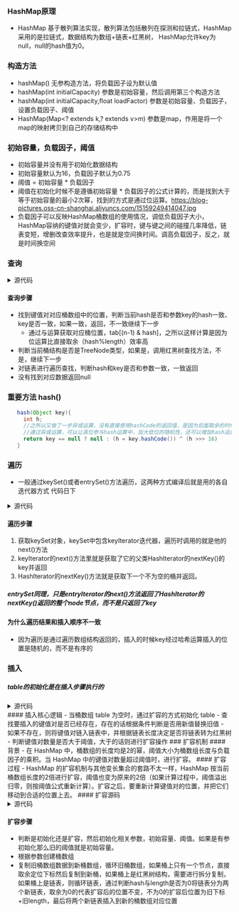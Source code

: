 ### HashMap原理
- HashMap 基于散列算法实现，散列算法包括散列在探测和拉链式，HashMap采用的是拉链式，数据结构为数组+链表+红黑树， HashMap允许key为null，null的hash值为0。

### 构造方法
- hashMap() 无参构造方法，将负载因子设为默认值
- hashMap(int initialCapacity) 参数是初始容量，然后调用第三个构造方法
- hashMap(int initialCapacity,float loadFactor) 参数是初始容量、负载因子，设置负载因子、阈值
- HashMap(Map<? extends k,? extends v>m) 参数是map，作用是将一个map的映射拷贝到自己的存储结构中

### 初始容量，负载因子，阈值
- 初始容量并没有用于初始化数据结构
- 初始容量默认为16，负载因子默认为0.75
- 阈值 = 初始容量 * 负载因子
- 阈值在初始化时候不是遵循初始容量 * 负载因子的公式计算的，而是找到大于等于初始容量的最小2次幂，找到的方式是通过位运算。https://blog-pictures.oss-cn-shanghai.aliyuncs.com/15159249414047.jpg
- 负载因子可以反映HashMap桶数组的使用情况，调低负载因子大小，HashMap容纳的键值对就会变少，扩容时，键与键之间的碰撞几率降低，链表变短，增删改查效率提升，也是就是空间换时间。调高负载因子，反之，就是时间换空间

### 查询
<details>
<summary>源代码</summary>
 
  ```Java
    public V get(Object key) {
    Node<K,V> e;
    return (e = getNode(hash(key), key)) == null ? null : e.value;
}

final Node<K,V> getNode(int hash, Object key) {
    Node<K,V>[] tab; Node<K,V> first, e; int n; K k;
    // 1. 定位键值对所在桶的位置
    if ((tab = table) != null && (n = tab.length) > 0 &&
        (first = tab[(n - 1) & hash]) != null) {
        if (first.hash == hash && // always check first node
            ((k = first.key) == key || (key != null && key.equals(k))))
            return first;
        if ((e = first.next) != null) {
            // 2. 如果 first 是 TreeNode 类型，则调用黑红树查找方法
            if (first instanceof TreeNode)
                return ((TreeNode<K,V>)first).getTreeNode(hash, key);
                
            // 2. 对链表进行查找
            do {
                if (e.hash == hash &&
                    ((k = e.key) == key || (key != null && key.equals(k))))
                    return e;
            } while ((e = e.next) != null);
        }
    }
    return null;
}
 ```
 </details>

 #### 查询步骤
- 找到键值对对应桶数组中的位置，判断当前hash是否和参数key的hash一致、key是否一致，如果一致，返回，不一致继续下一步
   - 通过与运算获取对应桶位置，tab[(n-1) & hash]，之所以这样计算是因为位运算比直接取余（hash%length）效率高
- 判断当前桶结构是否是TreeNode类型，如果是，调用红黑树查找方法，不是，继续下一步
- 对链表进行遍历查找，判断hash和key是否和参数一致，一致返回
- 没有找到对应数据返回null

### 重要方法 hash()
```Java
   hash(Object key){
     int h;
     //之所以又做了一步异或运算，没有直接使用hashCode的返回值，是因为后面取余的时候是和length取余，length一般不会太大，会导致取余的时候基本用的是低位运算，高位不参与运算，
     //通过异或运算，可以让高位参与hash运算中，加大低位的随机性，还可以增加hash运算的复杂度。之所以是右移16位，是因为hashCode()生成的hash值是int类型，32位，前16位是高位，后16位是低位
     return key == null ? null : (h = key.hashCode()) ^ (h >>> 16)
   }
```
### 遍历
- 一般通过keySet()或者entrySet()方法遍历，这两种方式编译后就是用的各自迭代器方式
代码日下

<details>
<summary>源代码</summary>

```java
//keySet()遍历
  Set keys = map.keySet();
  for(String key : keys){
    dosomething~
  }
  //迭代器遍历
  Set keys = map.keySet();
  Iterator it = keys.iterator();
  while(it.hasnext()){
   Object key = it.next();
  }
  public Set<K> keySet() {
    Set<K> ks = keySet;
    if (ks == null) {
        ks = new KeySet();
        keySet = ks;
    }
    return ks;
}

/**
 * 键集合
 */
final class KeySet extends AbstractSet<K> {
    public final int size()                 { return size; }
    public final void clear()               { HashMap.this.clear(); }
    public final Iterator<K> iterator()     { return new KeyIterator(); }
    public final boolean contains(Object o) { return containsKey(o); }
    public final boolean remove(Object key) {
        return removeNode(hash(key), key, null, false, true) != null;
    }
    // 省略部分代码
}

/**
 * 键迭代器
 */
final class KeyIterator extends HashIterator 
    implements Iterator<K> {
    public final K next() { return nextNode().key; }
}

abstract class HashIterator {
    Node<K,V> next;        // next entry to return
    Node<K,V> current;     // current entry
    int expectedModCount;  // for fast-fail
    int index;             // current slot

    HashIterator() {
        expectedModCount = modCount;
        Node<K,V>[] t = table;
        current = next = null;
        index = 0;
        if (t != null && size > 0) { // advance to first entry 
            // 寻找第一个包含链表节点引用的桶
            do {} while (index < t.length && (next = t[index++]) == null);
        }
    }

    public final boolean hasNext() {
        return next != null;
    }

    final Node<K,V> nextNode() {
        Node<K,V>[] t;
        Node<K,V> e = next;
        if (modCount != expectedModCount)
            throw new ConcurrentModificationException();
        if (e == null)
            throw new NoSuchElementException();
        if ((next = (current = e).next) == null && (t = table) != null) {
            // 寻找下一个包含链表节点引用的桶
            do {} while (index < t.length && (next = t[index++]) == null);
        }
        return e;
    }
    //省略部分代码
}
```
</details>

#### 遍历步骤
1. 获取keySet对象，keySet中包含keyIterator迭代器，遍历时调用的就是他的next()方法
2. keyIterator的next()方法里就是获取了它的父类HashIterator的nextKey()的key并返回
3. HashIterator的nextKey()方法就是获取下一个不为空的桶并返回。

##### entrySet同理，只是entryIterator的next()方法返回了HashIterator的nextKey()返回的整个node节点，而不是只返回了key

#### 为什么遍历结果和插入顺序不一致
- 因为遍历是通过遍历数组结构返回的，插入的时候key经过哈希运算插入的位置是随机的，而不是有序的

### 插入
##### table的初始化是在插入步骤执行的
<details>
<summary>源代码</summary>

```java
public V put(K key, V value) {
    return putVal(hash(key), key, value, false, true);
}

final V putVal(int hash, K key, V value, boolean onlyIfAbsent,
               boolean evict) {
    Node<K,V>[] tab; Node<K,V> p; int n, i;
    // 初始化桶数组 table，table 被延迟到插入新数据时再进行初始化
    if ((tab = table) == null || (n = tab.length) == 0)
        n = (tab = resize()).length;
    // 如果桶中不包含键值对节点引用，则将新键值对节点的引用存入桶中即可
    if ((p = tab[i = (n - 1) & hash]) == null)
        tab[i] = newNode(hash, key, value, null);
    else {
        Node<K,V> e; K k;
        // 如果键的值以及节点 hash 等于链表中的第一个键值对节点时，则将 e 指向该键值对
        if (p.hash == hash &&
            ((k = p.key) == key || (key != null && key.equals(k))))
            e = p;
            
        // 如果桶中的引用类型为 TreeNode，则调用红黑树的插入方法
        else if (p instanceof TreeNode)  
            e = ((TreeNode<K,V>)p).putTreeVal(this, tab, hash, key, value);
        else {
            // 对链表进行遍历，并统计链表长度
            for (int binCount = 0; ; ++binCount) {
                // 链表中不包含要插入的键值对节点时，则将该节点接在链表的最后
                if ((e = p.next) == null) {
                    p.next = newNode(hash, key, value, null);
                    // 如果链表长度大于或等于树化阈值，则进行树化操作
                    if (binCount >= TREEIFY_THRESHOLD - 1) // -1 for 1st
                        treeifyBin(tab, hash);
                    break;
                }
                
                // 条件为 true，表示当前链表包含要插入的键值对，终止遍历
                if (e.hash == hash &&
                    ((k = e.key) == key || (key != null && key.equals(k))))
                    break;
                p = e;
            }
        }
        
        // 判断要插入的键值对是否存在 HashMap 中
        if (e != null) { // existing mapping for key
            V oldValue = e.value;
            // onlyIfAbsent 表示是否仅在 oldValue 为 null 的情况下更新键值对的值
            if (!onlyIfAbsent || oldValue == null)
                e.value = value;
            afterNodeAccess(e);
            return oldValue;
        }
    }
    ++modCount;
    // 键值对数量超过阈值时，则进行扩容
    if (++size > threshold)
        resize();
    afterNodeInsertion(evict);
    return null;
}
```
</details>
#### 插入核心逻辑
- 当桶数组 table 为空时，通过扩容的方式初始化 table
- 查找要插入的键值对是否已经存在，存在的话根据条件判断是否用新值替换旧值
- 如果不存在，则将键值对链入链表中，并根据链表长度决定是否将链表转为红黑树
- 判断键值对数量是否大于阈值，大于的话则进行扩容操作
### 扩容机制
#### 背景
- 在 HashMap 中，桶数组的长度均是2的幂，阈值大小为桶数组长度与负载因子的乘积。当 HashMap 中的键值对数量超过阈值时，进行扩容。
#### 扩容过程
- HashMap 的扩容机制与其他变长集合的套路不太一样，HashMap 按当前桶数组长度的2倍进行扩容，阈值也变为原来的2倍（如果计算过程中，阈值溢出归零，则按阈值公式重新计算）。扩容之后，要重新计算键值对的位置，并把它们移动到合适的位置上去。
#### 扩容源码
<details>
<summary>源代码</summary>

```java
final Node<K,V>[] resize() {
    Node<K,V>[] oldTab = table;
    int oldCap = (oldTab == null) ? 0 : oldTab.length;
    int oldThr = threshold;
    int newCap, newThr = 0;
    // 如果 table 不为空，表明已经初始化过了
    if (oldCap > 0) {
        // 当 table 容量超过容量最大值，则不再扩容
        if (oldCap >= MAXIMUM_CAPACITY) {
            threshold = Integer.MAX_VALUE;
            return oldTab;
        } 
        // 按旧容量和阈值的2倍计算新容量和阈值的大小
        else if ((newCap = oldCap << 1) < MAXIMUM_CAPACITY &&
                 oldCap >= DEFAULT_INITIAL_CAPACITY)
            newThr = oldThr << 1; // double threshold
    } else if (oldThr > 0) // initial capacity was placed in threshold
        /*
         * 初始化时，将 threshold 的值赋值给 newCap，
         * HashMap 使用 threshold 变量暂时保存 initialCapacity 参数的值
         */ 
        newCap = oldThr;
    else {               // zero initial threshold signifies using defaults
        /*
         * 调用无参构造方法时，桶数组容量为默认容量，
         * 阈值为默认容量与默认负载因子乘积
         */
        newCap = DEFAULT_INITIAL_CAPACITY;
        newThr = (int)(DEFAULT_LOAD_FACTOR * DEFAULT_INITIAL_CAPACITY);
    }
    
    // newThr 为 0 时，按阈值计算公式进行计算
    if (newThr == 0) {
        float ft = (float)newCap * loadFactor;
        newThr = (newCap < MAXIMUM_CAPACITY && ft < (float)MAXIMUM_CAPACITY ?
                  (int)ft : Integer.MAX_VALUE);
    }
    threshold = newThr;
    // 创建新的桶数组，桶数组的初始化也是在这里完成的
    Node<K,V>[] newTab = (Node<K,V>[])new Node[newCap];
    table = newTab;
    if (oldTab != null) {
        // 如果旧的桶数组不为空，则遍历桶数组，并将键值对映射到新的桶数组中
        for (int j = 0; j < oldCap; ++j) {
            Node<K,V> e;
            if ((e = oldTab[j]) != null) {
                oldTab[j] = null;
                if (e.next == null)
                    newTab[e.hash & (newCap - 1)] = e;
                else if (e instanceof TreeNode)
                    // 重新映射时，需要对红黑树进行拆分
                    ((TreeNode<K,V>)e).split(this, newTab, j, oldCap);
                else { // preserve order
                    Node<K,V> loHead = null, loTail = null;
                    Node<K,V> hiHead = null, hiTail = null;
                    Node<K,V> next;
                    // 遍历链表，并将链表节点按原顺序进行分组
                    do {
                        next = e.next;
                        if ((e.hash & oldCap) == 0) {
                            if (loTail == null)
                                loHead = e;
                            else
                                loTail.next = e;
                            loTail = e;
                        }
                        else {
                            if (hiTail == null)
                                hiHead = e;
                            else
                                hiTail.next = e;
                            hiTail = e;
                        }
                    } while ((e = next) != null);
                    // 将分组后的链表映射到新桶中
                    if (loTail != null) {
                        loTail.next = null;
                        newTab[j] = loHead;
                    }
                    if (hiTail != null) {
                        hiTail.next = null;
                        newTab[j + oldCap] = hiHead;
                    }
                }
            }
        }
    }
    return newTab;
}
```
</details>

#### 扩容步骤
- 判断是初始化还是扩容，然后初始化相关参数，初始容量、阈值。如果是有参初始化那么旧的阈值就是初始容量。
- 根据参数创建桶数组
- 复制旧桶数组数据到新桶数组，循环旧桶数组，如果桶上只有一个节点，直接取余定位下标然后复制到新桶，如果桶上是红黑树结构，需要进行拆分复制，如果桶上是链表，则循环链表，通过判断hash与length是否为0将链表分为两个新链表，取余为0的代表扩容后的位置不变，不为0的扩容后位置为旧下标+旧length，最后将两个新链表插入到新的桶数组对应位置

   
